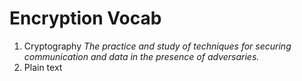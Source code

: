 # Encryption Vocab
  
  
  1.  Cryptography
    *The practice and study of techniques for securing communication and data in the presence of adversaries.*
  2. Plain text
 
    
